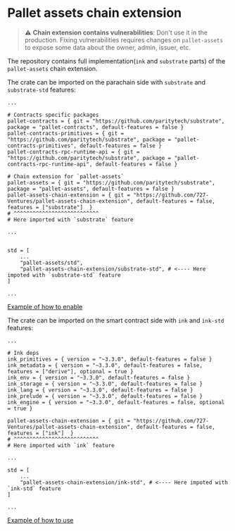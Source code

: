 # Pallet assets chain extension

> :warning: **Chain extension contains vulnerabilities**: Don't use it in the
> production. Fixing vulnerabilities requires changes on `pallet-assets` to expose
> some data about the owner, admin, issuer, etc.

The repository contains full implementation(`ink` and `substrate` parts) of the `pallet-assets`
chain extension.

The crate can be imported on the parachain side with `substrate` and `substrate-std` features:

```
...

# Contracts specific packages
pallet-contracts = { git = "https://github.com/paritytech/substrate", package = "pallet-contracts", default-features = false }
pallet-contracts-primitives = { git = "https://github.com/paritytech/substrate", package = "pallet-contracts-primitives", default-features = false }
pallet-contracts-rpc-runtime-api = { git = "https://github.com/paritytech/substrate", package = "pallet-contracts-rpc-runtime-api", default-features = false }

# Chain extension for `pallet-assets`
pallet-assets = { git = "https://github.com/paritytech/substrate", package = "pallet-assets", default-features = false }
pallet-assets-chain-extension = { git = "https://github.com/727-Ventures/pallet-assets-chain-extension", default-features = false, features = ["substrate"]  }
# ^^^^^^^^^^^^^^^^^^^^^^^^^^^
# Here imported with `substrate` feature

...


std = [
	...
	"pallet-assets/std",
	"pallet-assets-chain-extension/substrate-std", # <---- Here impoted with `substrate-std` feature
]

...
```

[Example of how to enable](https://github.com/paritytech/substrate-contracts-node/pull/146)

The crate can be imported on the smart contract side with `ink` and `ink-std` features:

```
...

# Ink deps
ink_primitives = { version = "~3.3.0", default-features = false }
ink_metadata = { version = "~3.3.0", default-features = false, features = ["derive"], optional = true }
ink_env = { version = "~3.3.0", default-features = false }
ink_storage = { version = "~3.3.0", default-features = false }
ink_lang = { version = "~3.3.0", default-features = false }
ink_prelude = { version = "~3.3.0", default-features = false }
ink_engine = { version = "~3.3.0", default-features = false, optional = true }

pallet-assets-chain-extension = { git = "https://github.com/727-Ventures/pallet-assets-chain-extension", default-features = false, features = ["ink"]  }
# ^^^^^^^^^^^^^^^^^^^^^^^^^^^
# Here imported with `ink` feature

...

std = [
	...
	"pallet-assets-chain-extension/ink-std", # <---- Here impoted with `ink-std` feature
]

...
```

[Example of how to use](https://github.com/Supercolony-net/openbrush-contracts/pull/168)
